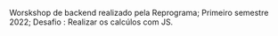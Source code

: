 Worskshop de backend realizado pela Reprograma;
Primeiro semestre 2022;
Desafio : Realizar os calcúlos com JS.
